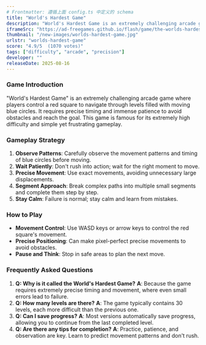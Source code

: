 ```yaml
---
# Frontmatter: 遵循上面 config.ts 中定义的 schema
title: "World's Hardest Game"
description: "World's Hardest Game is an extremely challenging arcade game where players control a red square to navigate through levels filled with moving blue circles, requiring precise timing and patience to avoid obstacles and reach the goal."
iframeSrc: "https://ad-freegames.github.io/flash/game/the-worlds-hardest-game.html"
thumbnail: "/new-images/worlds-hardest-game.jpg"
urlstr: "worlds-hardest-game"
score: "4.9/5  (1070 votes)"
tags: ["difficulty", "arcade", "precision"]
developer: ""
releaseDate: 2025-08-16
---
```




### Game Introduction

"World's Hardest Game" is an extremely challenging arcade game where players control a red square to navigate through levels filled with moving blue circles. It requires precise timing and immense patience to avoid obstacles and reach the goal. This game is famous for its extremely high difficulty and simple yet frustrating gameplay.

### Gameplay Strategy

1.  **Observe Patterns**: Carefully observe the movement patterns and timing of blue circles before moving.
2.  **Wait Patiently**: Don't rush into action; wait for the right moment to move.
3.  **Precise Movement**: Use exact movements, avoiding unnecessary large displacements.
4.  **Segment Approach**: Break complex paths into multiple small segments and complete them step by step.
5.  **Stay Calm**: Failure is normal; stay calm and learn from mistakes.

### How to Play

*   **Movement Control**: Use WASD keys or arrow keys to control the red square's movement.
*   **Precise Positioning**: Can make pixel-perfect precise movements to avoid obstacles.
*   **Pause and Think**: Stop in safe areas to plan the next move.

### Frequently Asked Questions

1.  **Q: Why is it called the World's Hardest Game?**
    **A**: Because the game requires extremely precise timing and movement, where even small errors lead to failure.
2.  **Q: How many levels are there?**
    **A**: The game typically contains 30 levels, each more difficult than the previous one.
3.  **Q: Can I save progress?**
    **A**: Most versions automatically save progress, allowing you to continue from the last completed level.
4.  **Q: Are there any tips for completion?**
    **A**: Practice, patience, and observation are key. Learn to predict movement patterns and don't rush.